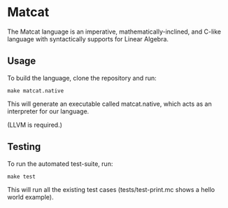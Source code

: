 # Matcat

The Matcat language is an imperative, mathematically-inclined, and C-like language with syntactically supports for Linear Algebra.

## Usage

To build the language, clone the repository and run:

```make matcat.native```

This will generate an executable called matcat.native, which acts as an interpreter for our language.

(LLVM is required.)

## Testing

To run the automated test-suite, run:

```make test```

This will run all the existing test cases (tests/test-print.mc shows a hello world example).